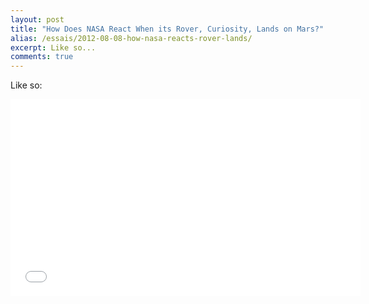 ```yaml
---
layout: post
title: "How Does NASA React When its Rover, Curiosity, Lands on Mars?"
alias: /essais/2012-08-08-how-nasa-reacts-rover-lands/
excerpt: Like so...
comments: true
---
```


Like so:

<iframe width="560" height="315" src="//www.youtube.com/embed/EEZgw43GCQ8" frameborder="0"> </iframe>

<a href="https://plus.google.com/+VincentBarr0?rel=author"></a>